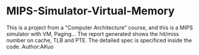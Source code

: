 MIPS-Simulator-Virtual-Memory
=============================
This is a project from a "Computer Architecture" course, and this is a MIPS simulator with VM, Paging...
The report generated shows the hit/miss number on cache, TLB and PTE.
The detailed spec is specificed inside the code.
Author:AKuo
